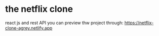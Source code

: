 # the netflix clone
 react js and rest API
  you can preview thw project through: https://netflix-clone-agrey.netlify.app
